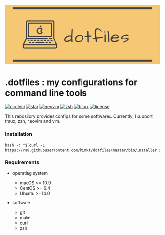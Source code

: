 <div align="center"><img src='./assets/header.png' width=600></div>

# .dotfiles : my configurations for command line tools

<a href="https://circleci.com/gh/himkt/pyner"><img src="https://circleci.com/gh/himkt/dotfiles.svg?style=svg" alt="circleci"></a>
<a href="#"><img src="https://img.shields.io/github/stars/himkt/dotfiles.svg?maxAge=2592000&colorB=orange" alt="star"></a>
<a href="https://github.com/neovim/neovim"><img src="https://img.shields.io/badge/built%20with-neovim-blue.svg" alt="neovim"></a>
<a href="https://github.com/zsh-users/zsh"><img src="https://img.shields.io/badge/built%20with-zsh-red.svg" alt="zsh"></a>
<a href="https://github.com/tmux/tmux"><img src="https://img.shields.io/badge/built%20with-tmux-green.svg" alt="tmux"></a>
<a href="#"><img src="http://img.shields.io/badge/license-MIT-lightgray.svg?style=flat" alt="license"></a>

This repository provides configs for some softwares.
Currently, I support tmux, zsh, neovim and vim.

### Installation

```
bash -c "$(curl -L https://raw.githubusercontent.com/himkt/dotfiles/master/bin/installer.sh)"
```

### Requirements

- operating system
  + macOS >= 10.9
  + CentOS >= 6.4
  + Ubuntu >=14.0

- software
  + git
  + make
  + curl
  + zsh
